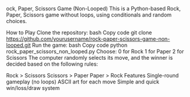 ock, Paper, Scissors Game (Non-Looped)
This is a Python-based Rock, Paper, Scissors game without loops, using conditionals and random choices.

How to Play
Clone the repository:
bash
Copy code
git clone https://github.com/yourusername/rock-paper-scissors-game-non-looped.git
Run the game:
bash
Copy code
python rock_paper_scissors_non_looped.py
Choose:
0 for Rock
1 for Paper
2 for Scissors
The computer randomly selects its move, and the winner is decided based on the following rules:

Rock > Scissors
Scissors > Paper
Paper > Rock
Features
Single-round gameplay (no loops)
ASCII art for each move
Simple and quick win/loss/draw system
